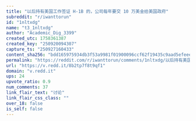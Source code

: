 ```yaml
---
title: "以后持有美国工作签证 H-1B 的，公司每年要交 10 万美金给美国政府"
subreddit: "r/iwanttorun"
id: "1nltxdg"
name: "t3_1nltxdg"
author: "Academic_Dig_3399"
created_utc: 1758361387
created_key: "250920094307"
capture_ts: "250927160433"
content_sha256: "bdd165975934db3f53a9981f01900096ccf62f19435c9aad5efeee19e2d69938"
permalink: "https://reddit.com/r/iwanttorun/comments/1nltxdg/以后持有美国工作签证_h1b_的公司每年要交_10_万美金给美国政府/"
url: "https://v.redd.it/8b2tp7f8t9qf1"
domain: "v.redd.it"
ups: 24
upvote_ratio: 0.9
num_comments: 37
link_flair_text: "讨论"
link_flair_css_class: ""
over_18: false
is_self: false
---
```


